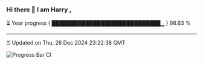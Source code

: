 ### Hi there 👋 I am Harry , 

⏳ Year progress { █████████████████████████████▁ } 98.63 %

---

⏰ Updated on Thu, 26 Dec 2024 23:22:38 GMT

![Progress Bar CI](https://github.com/duykhang68/duykhang68/workflows/Progress%20Bar%20CI/badge.svg)
